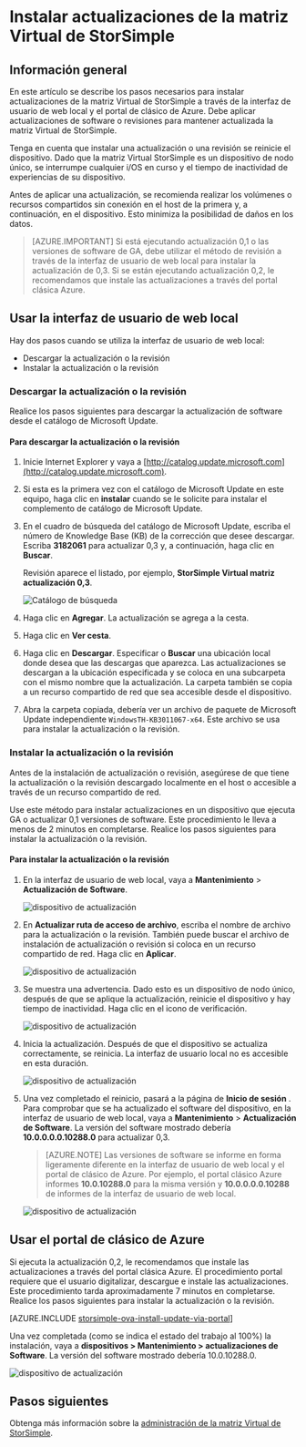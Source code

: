 <properties 
   pageTitle="Instalar actualizaciones de una matriz Virtual de StorSimple | Microsoft Azure"
   description="Describe cómo usar la interfaz de usuario de web StorSimple Virtual Array para aplicar actualizaciones del método portal y revisión"
   services="storsimple"
   documentationCenter="NA"
   authors="alkohli"
   manager="carmonm"
   editor="" />
<tags 
   ms.service="storsimple"
   ms.devlang="NA"
   ms.topic="article"
   ms.tgt_pltfrm="NA"
   ms.workload="TBD"
   ms.date="09/07/2016"
   ms.author="alkohli" />

# <a name="install-updates-on-your-storsimple-virtual-array"></a>Instalar actualizaciones de la matriz Virtual de StorSimple

## <a name="overview"></a>Información general

En este artículo se describe los pasos necesarios para instalar actualizaciones de la matriz Virtual de StorSimple a través de la interfaz de usuario de web local y el portal de clásico de Azure. Debe aplicar actualizaciones de software o revisiones para mantener actualizada la matriz Virtual de StorSimple. 

Tenga en cuenta que instalar una actualización o una revisión se reinicie el dispositivo. Dado que la matriz Virtual StorSimple es un dispositivo de nodo único, se interrumpe cualquier i/OS en curso y el tiempo de inactividad de experiencias de su dispositivo. 

Antes de aplicar una actualización, se recomienda realizar los volúmenes o recursos compartidos sin conexión en el host de la primera y, a continuación, en el dispositivo. Esto minimiza la posibilidad de daños en los datos.

> [AZURE.IMPORTANT] Si está ejecutando actualización 0,1 o las versiones de software de GA, debe utilizar el método de revisión a través de la interfaz de usuario de web local para instalar la actualización de 0,3. Si se están ejecutando actualización 0,2, le recomendamos que instale las actualizaciones a través del portal clásica Azure.

## <a name="use-the-local-web-ui"></a>Usar la interfaz de usuario de web local 
 
Hay dos pasos cuando se utiliza la interfaz de usuario de web local:

- Descargar la actualización o la revisión
- Instalar la actualización o la revisión

### <a name="download-the-update-or-the-hotfix"></a>Descargar la actualización o la revisión

Realice los pasos siguientes para descargar la actualización de software desde el catálogo de Microsoft Update.

#### <a name="to-download-the-update-or-the-hotfix"></a>Para descargar la actualización o la revisión

1. Inicie Internet Explorer y vaya a [http://catalog.update.microsoft.com](http://catalog.update.microsoft.com).

2. Si esta es la primera vez con el catálogo de Microsoft Update en este equipo, haga clic en **instalar** cuando se le solicite para instalar el complemento de catálogo de Microsoft Update.
  
3. En el cuadro de búsqueda del catálogo de Microsoft Update, escriba el número de Knowledge Base (KB) de la corrección que desee descargar. Escriba **3182061** para actualizar 0,3 y, a continuación, haga clic en **Buscar**.

    Revisión aparece el listado, por ejemplo, **StorSimple Virtual matriz actualización 0,3**.

    ![Catálogo de búsqueda](./media/storsimple-ova-install-update-01/download1.png)

4. Haga clic en **Agregar**. La actualización se agrega a la cesta.

5. Haga clic en **Ver cesta**.

6. Haga clic en **Descargar**. Especificar o **Buscar** una ubicación local donde desea que las descargas que aparezca. Las actualizaciones se descargan a la ubicación especificada y se coloca en una subcarpeta con el mismo nombre que la actualización. La carpeta también se copia a un recurso compartido de red que sea accesible desde el dispositivo.

7. Abra la carpeta copiada, debería ver un archivo de paquete de Microsoft Update independiente `WindowsTH-KB3011067-x64`. Este archivo se usa para instalar la actualización o la revisión.


### <a name="install-the-update-or-the-hotfix"></a>Instalar la actualización o la revisión

Antes de la instalación de actualización o revisión, asegúrese de que tiene la actualización o la revisión descargado localmente en el host o accesible a través de un recurso compartido de red. 

Use este método para instalar actualizaciones en un dispositivo que ejecuta GA o actualizar 0,1 versiones de software. Este procedimiento le lleva a menos de 2 minutos en completarse. Realice los pasos siguientes para instalar la actualización o la revisión.


#### <a name="to-install-the-update-or-the-hotfix"></a>Para instalar la actualización o la revisión

1. En la interfaz de usuario de web local, vaya a **Mantenimiento** > **Actualización de Software**.

    ![dispositivo de actualización](./media/storsimple-ova-install-update-01/update1m.png)

2. En **Actualizar ruta de acceso de archivo**, escriba el nombre de archivo para la actualización o la revisión. También puede buscar el archivo de instalación de actualización o revisión si coloca en un recurso compartido de red. Haga clic en **Aplicar**.

    ![dispositivo de actualización](./media/storsimple-ova-install-update-01/update2m.png)

3.  Se muestra una advertencia. Dado esto es un dispositivo de nodo único, después de que se aplique la actualización, reinicie el dispositivo y hay tiempo de inactividad. Haga clic en el icono de verificación.

    ![dispositivo de actualización](./media/storsimple-ova-install-update-01/update3m.png)

4. Inicia la actualización. Después de que el dispositivo se actualiza correctamente, se reinicia. La interfaz de usuario local no es accesible en esta duración.

    ![dispositivo de actualización](./media/storsimple-ova-install-update-01/update5m.png)

5. Una vez completado el reinicio, pasará a la página de **Inicio de sesión** . Para comprobar que se ha actualizado el software del dispositivo, en la interfaz de usuario de web local, vaya a **Mantenimiento** > **Actualización de Software**. La versión del software mostrado debería **10.0.0.0.0.10288.0** para actualizar 0,3.

    > [AZURE.NOTE] Las versiones de software se informe en forma ligeramente diferente en la interfaz de usuario de web local y el portal de clásico de Azure. Por ejemplo, el portal clásico Azure informes **10.0.10288.0** para la misma versión y **10.0.0.0.0.10288** de informes de la interfaz de usuario de web local. 

    ![dispositivo de actualización](./media/storsimple-ova-install-update-01/update6m.png)





## <a name="use-the-azure-classic-portal"></a>Usar el portal de clásico de Azure

Si ejecuta la actualización 0,2, le recomendamos que instale las actualizaciones a través del portal clásica Azure. El procedimiento portal requiere que el usuario digitalizar, descargue e instale las actualizaciones. Este procedimiento tarda aproximadamente 7 minutos en completarse. Realice los pasos siguientes para instalar la actualización o la revisión.

[AZURE.INCLUDE [storsimple-ova-install-update-via-portal](../../includes/storsimple-ova-install-update-via-portal.md)]

Una vez completada (como se indica el estado del trabajo al 100%) la instalación, vaya a **dispositivos > Mantenimiento > actualizaciones de Software**. La versión del software mostrado debería 10.0.10288.0.

![dispositivo de actualización](./media/storsimple-ova-install-update-01/azupdate12m.png)

## <a name="next-steps"></a>Pasos siguientes

Obtenga más información sobre la [administración de la matriz Virtual de StorSimple](storsimple-ova-web-ui-admin.md).
